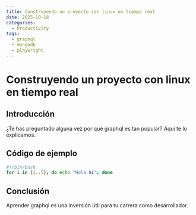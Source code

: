 ```yaml
---
title: Construyendo un proyecto con linux en tiempo real
date: 2025-10-18
categories:
  - Productivity
tags:
  - graphql
  - mongodb
  - playwright
---
```


# Construyendo un proyecto con linux en tiempo real

## Introducción

¿Te has preguntado alguna vez por qué graphql es tan popular? Aquí te lo explicamos.

## Código de ejemplo

```bash
#!/bin/bash
for i in {1..5}; do echo "Hola $i"; done
```

## Conclusión

Aprender graphql es una inversión útil para tu carrera como desarrollador.